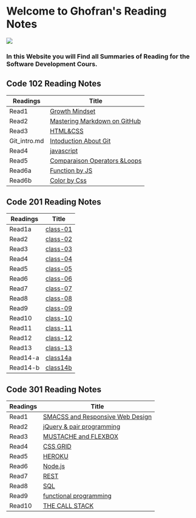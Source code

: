 # Welcome to Ghofran's Reading Notes
![](https://encrypted-tbn0.gstatic.com/images?q=tbn:ANd9GcQ7GuRWxXVeA3i83C6MbKg8z3mW2ljc7prhvQ&usqp=CAU)

### In this Website you will Find all Summaries of Reading for the Software Development Cours.

## Code 102 Reading Notes

|Readings             |Title                                                                                   |
|---------------------|----------------------------------------------------------------------------------------|
|Read1                |[Growth Mindset](https://ghofrandayyat.github.io/reading-notes/102/read1)               |
|Read2                |[Mastering Markdown on GitHub](https://ghofrandayyat.github.io/reading-notes/102/read2) |
|Read3                |[HTML&CSS](https://ghofrandayyat.github.io/reading-notes/102/read3)                     |
|Git_intro.md         |[Intoduction About Git](https://ghofrandayyat.github.io/reading-notes/102/Git_intro)    |
|Read4                |[javascript](https://ghofrandayyat.github.io/reading-notes/102/read4)                   |
|Read5                |[Comparaison Operators &Loops](https://ghofrandayyat.github.io/reading-notes/102/read5) |
|Read6a               |[Function by JS](https://ghofrandayyat.github.io/reading-notes/102/read6a)              |
|Read6b               |[Color by Css ](https://ghofrandayyat.github.io/reading-notes/102/read6b)               |

## Code 201 Reading Notes


|Readings|Title                                                                   |
|--------|------------------------------------------------------------------------|
|Read1a  |[class-01](https://ghofrandayyat.github.io/reading-notes/201/class-01)  |
|Read2   |[class-02](https://ghofrandayyat.github.io/reading-notes/201/class-02)  |
|Read3   |[class-03](https://ghofrandayyat.github.io/reading-notes/201/class-03)  |
|Read4   |[class-04](https://ghofrandayyat.github.io/reading-notes/201/class-04)  |
|Read5   |[class-05](https://ghofrandayyat.github.io/reading-notes/201/class-05)  |
|Read6   |[class-06](https://ghofrandayyat.github.io/reading-notes/201/class-06)  |
|Read7   |[class-07](https://ghofrandayyat.github.io/reading-notes/201/class-07)  |
|Read8   |[class-08](https://ghofrandayyat.github.io/reading-notes/201/class-08)  |
|Read9   |[class-09](https://ghofrandayyat.github.io/reading-notes/201/class-09)  |
|Read10  |[class-10](https://ghofrandayyat.github.io/reading-notes/201/class-10)  |
|Read11  |[class-11](https://ghofrandayyat.github.io/reading-notes/201/class-11)  |
|Read12  |[class-12](https://ghofrandayyat.github.io/reading-notes/201/class-12)  |
|Read13  |[class-13](https://ghofrandayyat.github.io/reading-notes/201/class-13)  |
|Read14-a|[class14a](https://ghofrandayyat.github.io/reading-notes/201/class-14-a)|
|Read14-b|[class14b](https://ghofrandayyat.github.io/reading-notes/201/class-14-b)|



## Code 301 Reading Notes


|Readings  |Title                                                                                          |
|----------|-----------------------------------------------------------------------------------------------|
|Read1     |[SMACSS and Responsive Web Design](https://ghofrandayyat.github.io/reading-notes/301/read301-1)|
|Read2     |[jQuery  & pair programming](https://ghofrandayyat.github.io/reading-notes/301/read301-2)      |
|Read3     |[MUSTACHE and FLEXBOX](https://ghofrandayyat.github.io/reading-notes/301/read301-3)            |
|Read4     |[CSS GRID](https://ghofrandayyat.github.io/reading-notes/301/read301-4)                        |
|Read5     |[HEROKU](https://ghofrandayyat.github.io/reading-notes/301/read301-5)                          |
|Read6     |[Node.js](https://ghofrandayyat.github.io/reading-notes/301/read301-6)                         |
|Read7     |[REST](https://ghofrandayyat.github.io/reading-notes/301/read301-7)                            |
|Read8     |[SQL](https://ghofrandayyat.github.io/reading-notes/301/read301-8)                             |
|Read9     |[functional programming](https://ghofrandayyat.github.io/reading-notes/301/read301-9)          |
|Read10    |[THE CALL STACK](https://ghofrandayyat.github.io/reading-notes/301/read301-10)                  |